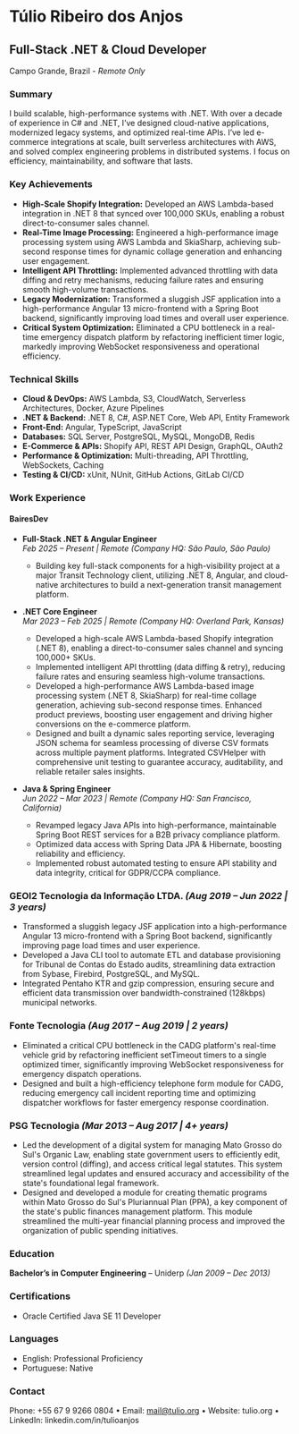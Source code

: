# Túlio Ribeiro dos Anjos

## Full-Stack .NET & Cloud Developer  
Campo Grande, Brazil  - *Remote Only*  

### **Summary**  
I build scalable, high-performance systems with .NET. With over a decade of experience in C# and .NET, I’ve designed cloud-native applications, modernized legacy systems, and optimized real-time APIs. I’ve led e-commerce integrations at scale, built serverless architectures with AWS, and solved complex engineering problems in distributed systems. I focus on efficiency, maintainability, and software that lasts.

### Key Achievements

- **High-Scale Shopify Integration:** Developed an AWS Lambda-based integration in .NET 8 that synced over 100,000 SKUs, enabling a robust direct-to-consumer sales channel.
- **Real-Time Image Processing:** Engineered a high-performance image processing system using AWS Lambda and SkiaSharp, achieving sub-second response times for dynamic collage generation and enhancing user engagement.
- **Intelligent API Throttling:** Implemented advanced throttling with data diffing and retry mechanisms, reducing failure rates and ensuring smooth high-volume transactions.
- **Legacy Modernization:** Transformed a sluggish JSF application into a high-performance Angular 13 micro-frontend with a Spring Boot backend, significantly improving load times and overall user experience.
- **Critical System Optimization:** Eliminated a CPU bottleneck in a real-time emergency dispatch platform by refactoring inefficient timer logic, markedly improving WebSocket responsiveness and operational efficiency.


### **Technical Skills**  
- **Cloud & DevOps:** AWS Lambda, S3, CloudWatch, Serverless Architectures, Docker, Azure Pipelines 
- **.NET & Backend:** .NET 8, C#, ASP.NET Core, Web API, Entity Framework 
- **Front-End:** Angular, TypeScript, JavaScript 
- **Databases:** SQL Server, PostgreSQL, MySQL, MongoDB, Redis 
- **E-Commerce & APIs:** Shopify API, REST API Design, GraphQL, OAuth2 
- **Performance & Optimization:** Multi-threading, API Throttling, WebSockets, Caching 
- **Testing & CI/CD:** xUnit, NUnit, GitHub Actions, GitLab CI/CD

### **Work Experience**  

#### **BairesDev**  
- **Full-Stack .NET & Angular Engineer**  
  *Feb 2025 – Present | Remote (Company HQ: São Paulo, São Paulo)*  
  - Building key full-stack components for a high-visibility project at a major Transit Technology client, utilizing .NET 8, Angular, and cloud-native architectures to build a next-generation transit management platform.

- **.NET Core Engineer**  
  *Mar 2023 – Feb 2025 | Remote (Company HQ: Overland Park, Kansas)*  
  - Developed a high-scale AWS Lambda-based Shopify integration (.NET 8), enabling a direct-to-consumer sales channel and syncing 100,000+ SKUs.
  - Implemented intelligent API throttling (data diffing & retry), reducing failure rates and ensuring seamless high-volume transactions.
  - Developed a high-performance AWS Lambda-based image processing system (.NET 8, SkiaSharp) for real-time collage generation, achieving sub-second response times. Enhanced product previews, boosting user engagement and driving higher conversions on the e-commerce platform.
  - Designed and built a dynamic sales reporting service, leveraging JSON schema for seamless processing of diverse CSV formats across multiple payment platforms. Integrated CSVHelper with comprehensive unit testing to guarantee accuracy, auditability, and reliable retailer sales insights.

- **Java & Spring Engineer**  
  *Jun 2022 – Mar 2023 | Remote (Company HQ: San Francisco, California)*  
  - Revamped legacy Java APIs into high-performance, maintainable Spring Boot REST services for a B2B privacy compliance platform.
  - Optimized data access with Spring Data JPA & Hibernate, boosting reliability and efficiency.
  - Implemented robust automated testing to ensure API stability and data integrity, critical for GDPR/CCPA compliance.

### GEOI2 Tecnologia da Informação LTDA. *(Aug 2019 – Jun 2022 | 3 years)*
- Transformed a sluggish legacy JSF application into a high-performance Angular 13 micro-frontend with a Spring Boot backend, significantly improving page load times and user experience.
- Developed a Java CLI tool to automate ETL and database provisioning for Tribunal de Contas do Estado audits, streamlining data extraction from Sybase, Firebird, PostgreSQL, and MySQL.
- Integrated Pentaho KTR and gzip compression, ensuring secure and efficient data transmission over bandwidth-constrained (128kbps) municipal networks.

### Fonte Tecnologia *(Aug 2017 – Aug 2019 | 2 years)*
- Eliminated a critical CPU bottleneck in the CADG platform's real-time vehicle grid by refactoring inefficient setTimeout timers to a single optimized timer, significantly improving WebSocket responsiveness for emergency dispatch operations.
- Designed and built a high-efficiency telephone form module for CADG, reducing emergency call incident reporting time and optimizing dispatcher workflows for faster emergency response coordination.

### PSG Tecnologia *(Mar 2013 – Aug 2017 | 4+ years)*
- Led the development of a digital system for managing Mato Grosso do Sul's Organic Law, enabling state government users to efficiently edit, version control (diffing), and access critical legal statutes. This system streamlined legal updates and ensured accuracy and accessibility of the state's foundational legal framework.
- Designed and developed a module for creating thematic programs within Mato Grosso do Sul's Pluriannual Plan (PPA), a key component of the state's public finances management platform. This module streamlined the multi-year financial planning process and improved the organization of public spending initiatives.

### **Education**  
**Bachelor’s in Computer Engineering** – Uniderp *(Jan 2009 – Dec 2013)*

### **Certifications**  
- Oracle Certified Java SE 11 Developer

### **Languages**  
- English: Professional Proficiency
- Portuguese: Native

### **Contact**
Phone: +55 67 9 9266 0804 •
Email: mail@tulio.org •
Website: tulio.org •
LinkedIn: linkedin.com/in/tulioanjos
